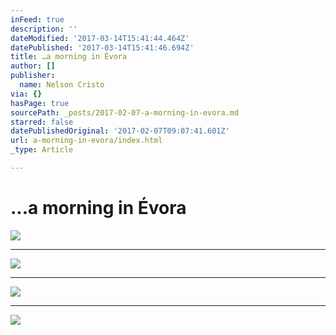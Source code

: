 ```yaml
---
inFeed: true
description: ''
dateModified: '2017-03-14T15:41:44.464Z'
datePublished: '2017-03-14T15:41:46.694Z'
title: …a morning in Évora
author: []
publisher:
  name: Nelson Cristo
via: {}
hasPage: true
sourcePath: _posts/2017-02-07-a-morning-in-evora.md
starred: false
datePublishedOriginal: '2017-02-07T09:07:41.601Z'
url: a-morning-in-evora/index.html
_type: Article

---
```

# ...a morning in Évora
![](https://the-grid-user-content.s3-us-west-2.amazonaws.com/8b783ef8-5166-442c-b054-8d0e67f4e21e.jpg)

---

![](https://the-grid-user-content.s3-us-west-2.amazonaws.com/bdb3e9b3-df42-4e9e-b7b4-3175ab16917b.jpg)

---

![](https://the-grid-user-content.s3-us-west-2.amazonaws.com/0620117b-056f-445f-a274-edadde0a02ea.jpg)

---

![](https://the-grid-user-content.s3-us-west-2.amazonaws.com/80e8d164-05e9-472f-b057-3a29235bad90.jpg)